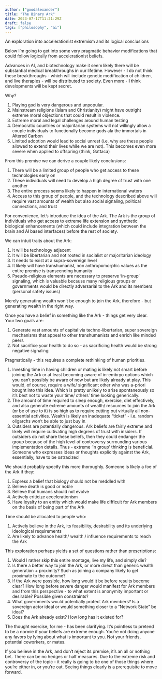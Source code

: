 ```yaml
---
author: ["goodalexander"]
title: "The Binary Ark"
date: 2023-07-17T11:21:29Z
draft: false
tags: ["philosophy", "ai"]
---
```


An exploration into accelerationist extremism and its logical conclusions 


Below I’m going to get into some very pragmatic behavior modifications that could follow logically from accelerationist beliefs. 

Advances in AI, and biotechnology make it seem likely there will be substantial medical breakthroughs in our lifetime. However - I do not think these breakthroughs - which will include genetic modification of children, and live therapies - will be distributed to society. Even more - I think developments will be kept secret. 

Why? 

1. Playing god is very dangerous and unpopular.
2. Mainstream religions (Islam and Christianity) might have outright extreme moral objections that could result in violence. 
3. Extreme moral and legal challenges around human testing 
4. Democratic countries or  majoritarian systems will not willingly allow a couple individuals to functionally become gods ala the immortals in Altered Carbon
5. Limited adoption would lead to social unrest (i.e. why are these people allowed to extend their lives while we are not). This becomes even more severe when applied to offspring (think, Gattaca)

From this premise we can derive a couple likely conclusions:

1. There will be a limited group of people who get access to these technologies early on
2. These individuals will need to develop a high degree of trust with one another 
3. The entire process seems likely to happen in international waters 
4. Access to this group of people, and the technology described above will require vast amounts of wealth but also social signaling, political connections, and trust 

For convenience, let’s introduce the idea of the Ark. The Ark is the group of individuals who get access to extreme life extension and synthetic biological enhancements (which could include integration between the brain and AI based interfaces) before the rest of society. 

We can intuit traits about the Ark:
1. It will be technology adjacent
2. It will be libertarian and not rooted in socialist or majoritarian ideology 
3. It needs to exist at a supra-sovereign level 
4. It likely will have transhumanist, non anthropomorphic values as the entire premise is transcending humanity 
5. Pseudo-religious elements are necessary to preserve ‘in-group’ signaling, which is valuable because many religious groups or governments would be directly adversarial to the Ark and its members (personal safety issues) 

Merely generating wealth won’t be enough to join the Ark, therefore - but generating wealth in the right way. 

Once you have a belief in something like the Ark - things get very clear. Your two goals are:

1. Generate vast amounts of capital via techno-libertarian, super sovereign mechanisms that appeal to other transhumanists and enrich like minded peers
2. Not sacrifice your health to do so - as sacrificing health would be strong negative signaling

Pragmatically - this requires a complete rethinking of human priorities. 

1. Investing time in having children or mating is likely not smart before joining the Ark or at least becoming aware of in-embryo options which you can’t possibly be aware of now but are likely already at play. This would, of course, require a wife/ significant other who was a-priori bought into this idea. Which is pretty unlikely to arise spontaneously so it’s best not to waste your time/ others’ time looking generically. 
2. The amount of time required to sleep enough, exercise, diet effectively, and also generate extreme amounts of wealth/ resources to join the Ark (or be of use to it) is so high as to require cutting out virtually all non-essential activities. Wealth is likely an inadequate “ticket” - i.e. random oligarchs won’t be able to just buy in.  
3. Outsiders are potentially dangerous. Ark beliefs are fairly extreme and likely will require cultivating high degrees of trust with insiders. If outsiders do not share these beliefs, then they could endanger the group because of the high level of controversy surrounding various implementation details. Thus - extreme ‘in group’ thinking is beneficial. Someone who expresses ideas or thoughts explicitly against the Ark, essentially, have to be ostracized 

We should probably specify this more thoroughly. Someone is likely a foe of the Ark if they:

1. Express a belief that biology should not be meddled with
2. Believe death is good or noble
3. Believe that humans should not evolve 
4. Actively criticize accelerationism 
5. Have loyalty to an entity which would make life difficult for Ark members on the basis of being part of the Ark 

Time should be allocated to people who:
1. Actively believe in the Ark, its feasibility, desirability and its underlying ideological requirements 
2. Are likely to advance health/ wealth / influence requirements to reach the Ark

This exploration perhaps yields a set of questions rather than prescriptions:

1. Would I rather skip this entire montage, live my life, and simply die?
2. Is there a better way to join the Ark, or more direct than generic wealth generation + proximity? Such as joining a company likely to get proximate to the outcome? 
3. If the Ark were possible, how long would it be before results become clear? How long before severe danger would manifest for Ark members and from this perspective - to what extent is anonymity important or desirable? Possible given constraints?
4. What governments would potentially protect Ark members? Is a sovereign actor ideal or would something closer to a “Network State” be ideal?  
5. Does the Ark already exist? How long has it existed for? 

The thought exercise, for me - has been clarifying. It’s pointless to pretend to be a normie if your beliefs are extreme enough. You’re not doing anyone any favors by lying about what is important to you. Not your friends, potential coworkers, or mates.

If you believe in the Ark, and don’t reject its premise, it’s an all or nothing bet. There can be no hedges or half measures. Due to the extreme risk and controversy of the topic - it really is going to be one of those things where you’re either in, or you’re out. Seeing things clearly is a prerequisite to move forward. 

